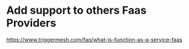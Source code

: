 # Add support to others Faas Providers

https://www.triggermesh.com/faq/what-is-function-as-a-service-faas
